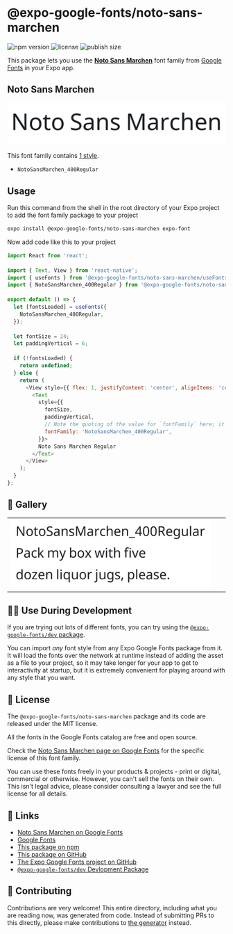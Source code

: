 # @expo-google-fonts/noto-sans-marchen

![npm version](https://flat.badgen.net/npm/v/@expo-google-fonts/noto-sans-marchen)
![license](https://flat.badgen.net/github/license/expo/google-fonts)
![publish size](https://flat.badgen.net/packagephobia/install/@expo-google-fonts/noto-sans-marchen)

This package lets you use the [**Noto Sans Marchen**](https://fonts.google.com/specimen/Noto+Sans+Marchen) font family from [Google Fonts](https://fonts.google.com/) in your Expo app.

## Noto Sans Marchen

![Noto Sans Marchen](./font-family.png)

This font family contains [1 style](#-gallery).

- `NotoSansMarchen_400Regular`

## Usage

Run this command from the shell in the root directory of your Expo project to add the font family package to your project
```sh
expo install @expo-google-fonts/noto-sans-marchen expo-font
```

Now add code like this to your project
```js
import React from 'react';

import { Text, View } from 'react-native';
import { useFonts } from '@expo-google-fonts/noto-sans-marchen/useFonts';
import { NotoSansMarchen_400Regular } from '@expo-google-fonts/noto-sans-marchen/400Regular';

export default () => {
  let [fontsLoaded] = useFonts({
    NotoSansMarchen_400Regular,
  });

  let fontSize = 24;
  let paddingVertical = 6;

  if (!fontsLoaded) {
    return undefined;
  } else {
    return (
      <View style={{ flex: 1, justifyContent: 'center', alignItems: 'center' }}>
        <Text
          style={{
            fontSize,
            paddingVertical,
            // Note the quoting of the value for `fontFamily` here; it expects a string!
            fontFamily: 'NotoSansMarchen_400Regular',
          }}>
          Noto Sans Marchen Regular
        </Text>
      </View>
    );
  }
};

```

## 🔡 Gallery


||||
|-|-|-|
|![NotoSansMarchen_400Regular](.//400Regular/NotoSansMarchen_400Regular.ttf.png)||||


## 👩‍💻 Use During Development

If you are trying out lots of different fonts, you can try using the [`@expo-google-fonts/dev` package](https://github.com/expo/google-fonts/tree/master/font-packages/dev#readme).

You can import *any* font style from any Expo Google Fonts package from it. It will load the fonts
over the network at runtime instead of adding the asset as a file to your project, so it may take longer
for your app to get to interactivity at startup, but it is extremely convenient
for playing around with any style that you want.

## 📖 License

The `@expo-google-fonts/noto-sans-marchen` package and its code are released under the MIT license.

All the fonts in the Google Fonts catalog are free and open source.

Check the [Noto Sans Marchen page on Google Fonts](https://fonts.google.com/specimen/Noto+Sans+Marchen) for the specific license of this font family.

You can use these fonts freely in your products & projects - print or digital, commercial or otherwise. However, you can't sell the fonts on their own. This isn't legal advice, please consider consulting a lawyer and see the full license for all details.

## 🔗 Links

- [Noto Sans Marchen on Google Fonts](https://fonts.google.com/specimen/Noto+Sans+Marchen)
- [Google Fonts](https://fonts.google.com/)
- [This package on npm](https://www.npmjs.com/package/@expo-google-fonts/noto-sans-marchen)
- [This package on GitHub](https://github.com/expo/google-fonts/tree/master/font-packages/noto-sans-marchen)
- [The Expo Google Fonts project on GitHub](https://github.com/expo/google-fonts)
- [`@expo-google-fonts/dev` Devlopment Package](https://github.com/expo/google-fonts/tree/master/font-packages/dev)

## 🤝 Contributing

Contributions are very welcome! This entire directory, including what you are reading now, was generated from code. Instead of submitting PRs to this directly, please make contributions to [the generator](https://github.com/expo/google-fonts/tree/master/packages/generator) instead.
